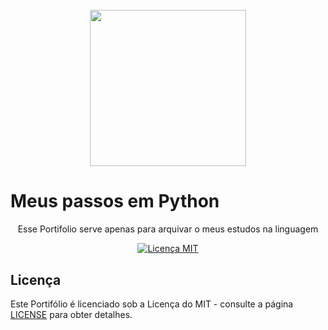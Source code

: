 <h1 align="center">
<br>
 <img src="https://www.acsce.edu.in/blog/wp-content/uploads/2017/03/python-logo.jpg" width="250px">
<br>
<h1>
Meus passos em Python
</h1>

<p align="center">Esse Portifolio serve apenas para arquivar o meus estudos na linguagem</p>

<p align="center">
  <a href="https://opensource.org/licenses/MIT">
 <img src="https://img.shields.io/badge/License-MIT-blue.svg" alt="Licença MIT">
  </a>
</p>



## Licença

Este Portifólio é licenciado sob a Licença do MIT - consulte a página [LICENSE](https://opensource.org/licenses/MIT) para obter detalhes.
